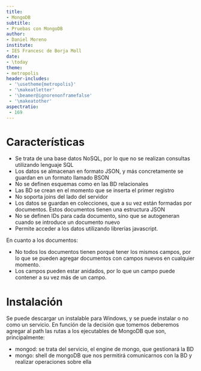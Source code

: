 ```yaml
--- 
title:
- MongoDB
subtitle:
- Pruebas con MongoDB
author:
- Daniel Moreno
institute:
- IES Francesc de Borja Moll
date: 
- \today
theme:
- metropolis
header-includes:
 - '\usetheme{metropolis}'
 - '\makeatletter'
 - '\beamer@ignorenonframefalse'
 - '\makeatother'
aspectratio:
 - 169
---
```




# Características

* Se trata de una base datos NoSQL, por lo que no se realizan consultas utilizando lenguaje SQL
* Los datos se almacenan en formato JSON, y más concretamente se guardan en un formato llamado BSON
* No se definen esquemas como en las BD relacionales
* Las BD se crean en el momento que se inserta el primer registro
* No soporta joins del lado del servidor
* Los datos se guardan en colecciones, que a su vez están formadas por documentos. Estos documentos tienen una estructura JSON
* No se definen IDs para cada documento, sino que se autogeneran cuando se introduce un documento nuevo
* Permite acceder a los datos utilizando librerías javascript.

En cuanto a los documentos:

* No todos los documentos tienen porqué tener los mismos campos, por lo que se pueden agregar documentos con campos nuevos en cualquier momento.
* Los campos pueden estar anidados, por lo que un campo puede contener a su vez más de un campo.

# Instalación

Se puede descargar un instalable para Windows, y se puede instalar o no como un servicio. En función de la decisión que tomemos deberemos agregar al path las rutas a los ejecutables de MongoDB que son, principalmente:

* mongod: se trata del servicio, el engine de mongo, que gestionará la BD
* mongo: shell de mongoDB que nos permitirá comunicarnos con la BD y realizar operaciones sobre ella
